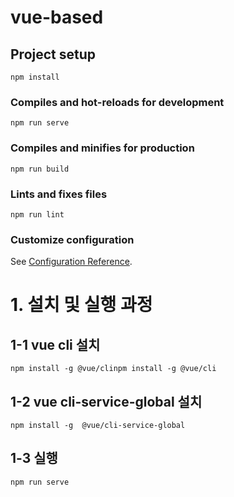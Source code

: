 # vue-based

## Project setup
```
npm install
```

### Compiles and hot-reloads for development
```
npm run serve
```

### Compiles and minifies for production
```
npm run build
```

### Lints and fixes files
```
npm run lint
```

### Customize configuration
See [Configuration Reference](https://cli.vuejs.org/config/).


# 1. 설치 및 실행 과정

## 1-1 vue cli 설치
 
```
npm install -g @vue/clinpm install -g @vue/cli
```

## 1-2 vue cli-service-global 설치
```
npm install -g  @vue/cli-service-global
```

## 1-3 실행
```
npm run serve
```



